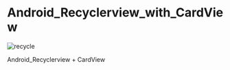 # Android_Recyclerview_with_CardView

![recycle](https://user-images.githubusercontent.com/15268903/46073807-bda1d900-c1a7-11e8-8ebd-1ff5b970279a.gif)

Android_Recyclerview + CardView
